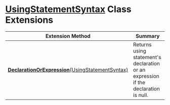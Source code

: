 # [UsingStatementSyntax](https://docs.microsoft.com/en-us/dotnet/api/microsoft.codeanalysis.csharp.syntax.usingstatementsyntax) Class Extensions

| Extension Method | Summary |
| ---------------- | ------- |
| [**DeclarationOrExpression**(UsingStatementSyntax)](../../../../../Roslynator/CSharp/SyntaxExtensions/DeclarationOrExpression/README.md) | Returns using statement's declaration or an expression if the declaration is null\. |

